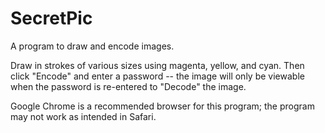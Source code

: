 # SecretPic
A program to draw and encode images.

Draw in strokes of various sizes using magenta, yellow, and cyan. Then click "Encode" and enter a password -- the image will only be viewable when the password is re-entered to "Decode" the image.

Google Chrome is a recommended browser for this program; the program may not work as intended in Safari.
